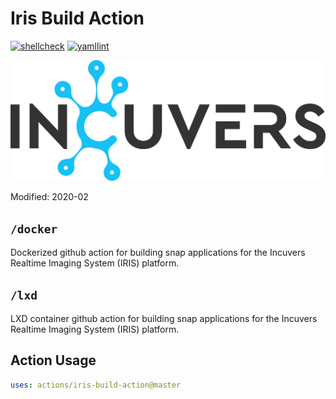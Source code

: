 # Iris Build Action
[![shellcheck](https://github.com/Incuvers/iris-build-action/actions/workflows/shellcheck.yaml/badge.svg?branch=master)](https://github.com/Incuvers/iris-build-action/actions/workflows/shellcheck.yaml) [![yamllint](https://github.com/Incuvers/iris-build-action/actions/workflows/yamllint.yaml/badge.svg?branch=master)](https://github.com/Incuvers/iris-build-action/actions/workflows/yamllint.yaml)

![img](/docs/img/Incuvers-black.png)

Modified: 2020-02

## `/docker`
Dockerized github action for building snap applications for the Incuvers Realtime Imaging System (IRIS) platform.

## `/lxd`
LXD container github action for building snap applications for the Incuvers Realtime Imaging System (IRIS) platform.

## Action Usage
```yaml
uses: actions/iris-build-action@master
```
